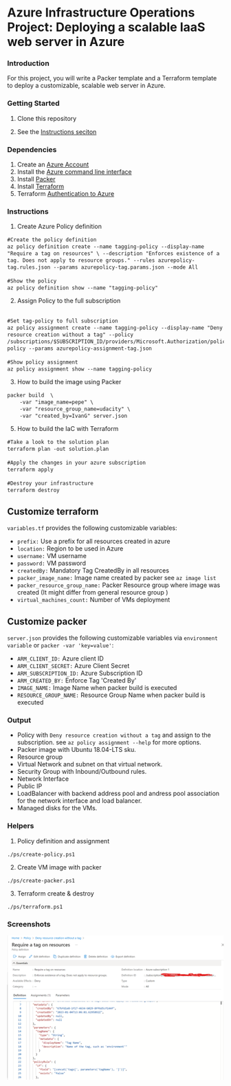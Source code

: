 # Azure Infrastructure Operations Project: Deploying a scalable IaaS web server in Azure

### Introduction
For this project, you will write a Packer template and a Terraform template to deploy a customizable, scalable web server in Azure.

### Getting Started
1. Clone this repository

2. See the  [Instructions seciton](#Instructions)

### Dependencies
1. Create an [Azure Account](https://portal.azure.com) 
2. Install the [Azure command line interface](https://docs.microsoft.com/en-us/cli/azure/install-azure-cli?view=azure-cli-latest)
3. Install [Packer](https://www.packer.io/downloads)
4. Install [Terraform](https://www.terraform.io/downloads.html)
5. Terraform [Authentication to Azure](https://registry.terraform.io/providers/hashicorp/azurerm/latest/docs)


### Instructions
1. Create Azure Policy definition  

```
#Create the policy definition
az policy definition create --name tagging-policy --display-name "Require a tag on resources" \ --description "Enforces existence of a tag. Does not apply to resource groups." --rules azurepolicy-tag.rules.json --params azurepolicy-tag.params.json --mode All

#Show the policy
az policy definition show --name "tagging-policy"

```


2. Assign Policy to the full subscription
```

#Set tag-policy to full subscription
az policy assignment create --name tagging-policy --display-name "Deny resource creation without a tag" --policy /subscriptions/$SUBSCRIPTION_ID/providers/Microsoft.Authorization/policyDefinitions/tagging-policy --params azurepolicy-assignment-tag.json

#Show policy assignment
az policy assignment show --name tagging-policy
```

3. How to build the image using Packer
``` 
packer build  \ 
    -var "image_name=pepe" \
    -var "resource_group_name=udacity" \
    -var "created_by=IvanG" server.json    
```

5. How to build the IaC with Terraform
 
```
#Take a look to the solution plan
terraform plan -out solution.plan

#Apply the changes in your azure subscription
terraform apply

#Destroy your infrastructure 
terraform destroy
```

## Customize terraform

`variables.tf` provides the following customizable variables:
- `prefix:` Use a prefix for all resources created in azure
- `location:` Region to be used in Azure
- `username:` VM username
- `password:` VM password
- `createdBy:` Mandatory Tag CreatedBy in all resources 
- `packer_image_name:` Image name created by packer see `az image list`
- `packer_resource_group_name:` Packer Resource group where image was created (It might differ from general resource group )
- `virtual_machines_count:` Number of VMs deployment 

## Customize packer
`server.json` provides the following customizable variables via `environment variable` or `packer -var 'key=value'`:
- `ARM_CLIENT_ID:` Azure client ID
- `ARM_CLIENT_SECRET:` Azure Client Secret
- `ARM_SUBSCRIPTION_ID:` Azure Subscription ID
- `ARM_CREATED_BY:` Enforce Tag 'Created By' 
- `IMAGE_NAME:` Image Name when packer build is executed
- `RESOURCE_GROUP_NAME:` Resource Group Name when packer build is executed

### Output
- Policy with `Deny resource creation without a tag` and assign to the subscription. see `az policy assignment --help` for more options. 
- Packer image with Ubuntu 18.04-LTS sku.
- Resource group 
- Virtual Network and subnet on that virtual network.
- Security Group with Inbound/Outbound rules.
- Network Interface
- Public IP
- LoadBalancer with backend address pool and andress pool association for the network interface and load balancer.
- Managed disks for the VMs.

### Helpers
1. Policy definition and assignment
```
./ps/create-policy.ps1

```

2. Create VM image with packer 
```
./ps/create-packer.ps1

```

3. Terraform create & destroy
```
./ps/terraform.ps1

```


### Screenshots
![require_tag_policy](./screenshot/require_tag_policy.png)